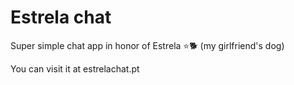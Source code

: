 # Estrela chat 

Super simple chat app in honor of Estrela ⭐️🐕 (my girlfriend's dog)

You can visit it at estrelachat.pt
